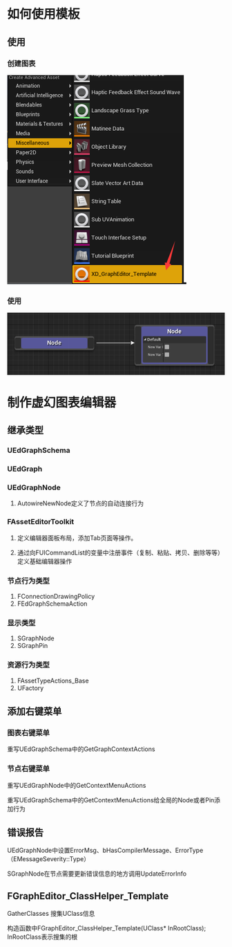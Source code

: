 # 如何使用模板
## 使用
### 创建图表

![创建图表](.\Images\创建图表.png)

### 使用

![节点效果](.\Images\节点效果.png)

# 制作虚幻图表编辑器

## 继承类型

### UEdGraphSchema

### UEdGraph

### UEdGraphNode

1. AutowireNewNode定义了节点的自动连接行为

### FAssetEditorToolkit

1. 定义编辑器面板布局，添加Tab页面等操作。

2. 通过向FUICommandList的变量中注册事件（复制、粘贴、拷贝、删除等等）定义基础编辑器操作

### 节点行为类型

1. FConnectionDrawingPolicy
2. FEdGraphSchemaAction

### 显示类型

1. SGraphNode
2. SGraphPin

### 资源行为类型

1. FAssetTypeActions_Base
2. UFactory



## 添加右键菜单

### 图表右键菜单

重写UEdGraphSchema中的GetGraphContextActions

### 节点右键菜单

重写UEdGraphNode中的GetContextMenuActions

重写UEdGraphSchema中的GetContextMenuActions给全局的Node或者Pin添加行为

## 错误报告
UEdGraphNode中设置ErrorMsg、bHasCompilerMessage、ErrorType（EMessageSeverity::Type）

SGraphNode在节点需要更新错误信息的地方调用UpdateErrorInfo

## FGraphEditor_ClassHelper_Template
GatherClasses 搜集UClass信息

构造函数中FGraphEditor_ClassHelper_Template(UClass* InRootClass); InRootClass表示搜集的根
